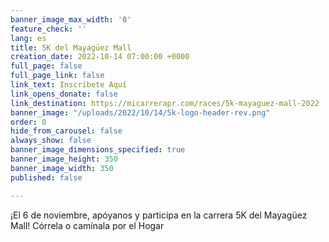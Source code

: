 ```yaml
---
banner_image_max_width: '0'
feature_check: ''
lang: es
title: 5K del Mayagüez Mall
creation_date: 2022-10-14 07:00:00 +0000
full_page: false
full_page_link: false
link_text: Inscríbete Aquí
link_opens_donate: false
link_destination: https://micarrerapr.com/races/5k-mayaguez-mall-2022
banner_image: "/uploads/2022/10/14/5k-logo-header-rev.png"
order: 0
hide_from_carousel: false
always_show: false
banner_image_dimensions_specified: true
banner_image_height: 350
banner_image_width: 350
published: false

---
```

¡El 6 de noviembre, apóyanos y participa en la carrera 5K del Mayagüez Mall! Córrela o camínala por el Hogar